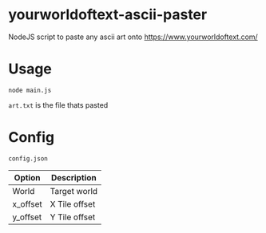 # yourworldoftext-ascii-paster

NodeJS script to paste any ascii art onto https://www.yourworldoftext.com/

# Usage

```
node main.js
```

`art.txt` is the file thats pasted

# Config

`config.json`

| Option      | Description    |
| ----------- | -------------- |
| World       | Target world   |
| x_offset    | X Tile offset  |
| y_offset    | Y Tile offset  |
